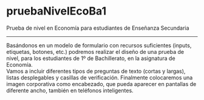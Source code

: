 # pruebaNivelEcoBa1
Prueba de nivel en Economía para estudiantes de Enseñanza Secundaria
 
<hr>
Basándonos en un modelo de formulario con recursos suficientes (inputs, etiquetas, botones, etc.) podremos realizar el diseño de una prueba de nivel, para los estudiantes de 1º de Bachillerato, en la asignatura de Economía.
<br>
Vamos a incluir diferentes tipos de preguntas de texto (cortas y largas), listas desplegables y casillas de verificación. Finalmente colocaremos una imagen corporativa como encabezado, que pueda aparecer en pantallas de diferente ancho, también en teléfonos inteligentes.
